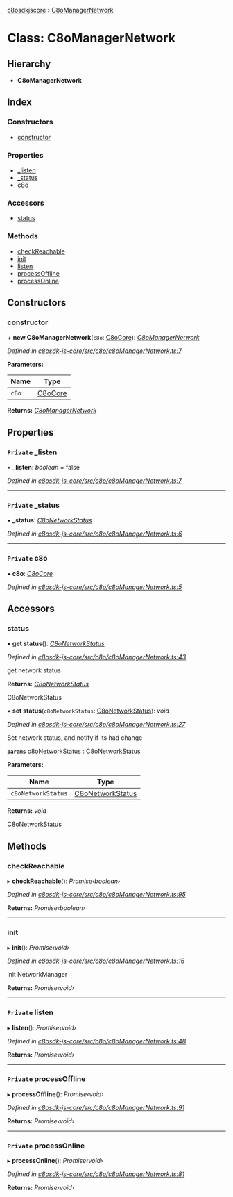 [c8osdkjscore](../README.md) › [C8oManagerNetwork](c8omanagernetwork.md)

# Class: C8oManagerNetwork

## Hierarchy

* **C8oManagerNetwork**

## Index

### Constructors

* [constructor](c8omanagernetwork.md#constructor)

### Properties

* [_listen](c8omanagernetwork.md#private-_listen)
* [_status](c8omanagernetwork.md#private-_status)
* [c8o](c8omanagernetwork.md#private-c8o)

### Accessors

* [status](c8omanagernetwork.md#status)

### Methods

* [checkReachable](c8omanagernetwork.md#checkreachable)
* [init](c8omanagernetwork.md#init)
* [listen](c8omanagernetwork.md#private-listen)
* [processOffline](c8omanagernetwork.md#private-processoffline)
* [processOnline](c8omanagernetwork.md#private-processonline)

## Constructors

###  constructor

\+ **new C8oManagerNetwork**(`c8o`: [C8oCore](c8ocore.md)): *[C8oManagerNetwork](c8omanagernetwork.md)*

*Defined in [c8osdk-js-core/src/c8o/c8oManagerNetwork.ts:7](https://github.com/convertigo/c8osdk-angular/blob/6b53dd0/src/c8o/c8oManagerNetwork.ts#L7)*

**Parameters:**

Name | Type |
------ | ------ |
`c8o` | [C8oCore](c8ocore.md) |

**Returns:** *[C8oManagerNetwork](c8omanagernetwork.md)*

## Properties

### `Private` _listen

• **_listen**: *boolean* = false

*Defined in [c8osdk-js-core/src/c8o/c8oManagerNetwork.ts:7](https://github.com/convertigo/c8osdk-angular/blob/6b53dd0/src/c8o/c8oManagerNetwork.ts#L7)*

___

### `Private` _status

• **_status**: *[C8oNetworkStatus](c8onetworkstatus.md)*

*Defined in [c8osdk-js-core/src/c8o/c8oManagerNetwork.ts:6](https://github.com/convertigo/c8osdk-angular/blob/6b53dd0/src/c8o/c8oManagerNetwork.ts#L6)*

___

### `Private` c8o

• **c8o**: *[C8oCore](c8ocore.md)*

*Defined in [c8osdk-js-core/src/c8o/c8oManagerNetwork.ts:5](https://github.com/convertigo/c8osdk-angular/blob/6b53dd0/src/c8o/c8oManagerNetwork.ts#L5)*

## Accessors

###  status

• **get status**(): *[C8oNetworkStatus](c8onetworkstatus.md)*

*Defined in [c8osdk-js-core/src/c8o/c8oManagerNetwork.ts:43](https://github.com/convertigo/c8osdk-angular/blob/6b53dd0/src/c8o/c8oManagerNetwork.ts#L43)*

get network status

**Returns:** *[C8oNetworkStatus](c8onetworkstatus.md)*

C8oNetworkStatus

• **set status**(`c8oNetworkStatus`: [C8oNetworkStatus](c8onetworkstatus.md)): *void*

*Defined in [c8osdk-js-core/src/c8o/c8oManagerNetwork.ts:27](https://github.com/convertigo/c8osdk-angular/blob/6b53dd0/src/c8o/c8oManagerNetwork.ts#L27)*

Set network status, and notify if its had change

**`params`** c8oNetworkStatus : C8oNetworkStatus

**Parameters:**

Name | Type |
------ | ------ |
`c8oNetworkStatus` | [C8oNetworkStatus](c8onetworkstatus.md) |

**Returns:** *void*

C8oNetworkStatus

## Methods

###  checkReachable

▸ **checkReachable**(): *Promise‹boolean›*

*Defined in [c8osdk-js-core/src/c8o/c8oManagerNetwork.ts:95](https://github.com/convertigo/c8osdk-angular/blob/6b53dd0/src/c8o/c8oManagerNetwork.ts#L95)*

**Returns:** *Promise‹boolean›*

___

###  init

▸ **init**(): *Promise‹void›*

*Defined in [c8osdk-js-core/src/c8o/c8oManagerNetwork.ts:16](https://github.com/convertigo/c8osdk-angular/blob/6b53dd0/src/c8o/c8oManagerNetwork.ts#L16)*

init NetworkManager

**Returns:** *Promise‹void›*

___

### `Private` listen

▸ **listen**(): *Promise‹void›*

*Defined in [c8osdk-js-core/src/c8o/c8oManagerNetwork.ts:48](https://github.com/convertigo/c8osdk-angular/blob/6b53dd0/src/c8o/c8oManagerNetwork.ts#L48)*

**Returns:** *Promise‹void›*

___

### `Private` processOffline

▸ **processOffline**(): *Promise‹void›*

*Defined in [c8osdk-js-core/src/c8o/c8oManagerNetwork.ts:91](https://github.com/convertigo/c8osdk-angular/blob/6b53dd0/src/c8o/c8oManagerNetwork.ts#L91)*

**Returns:** *Promise‹void›*

___

### `Private` processOnline

▸ **processOnline**(): *Promise‹void›*

*Defined in [c8osdk-js-core/src/c8o/c8oManagerNetwork.ts:81](https://github.com/convertigo/c8osdk-angular/blob/6b53dd0/src/c8o/c8oManagerNetwork.ts#L81)*

**Returns:** *Promise‹void›*
